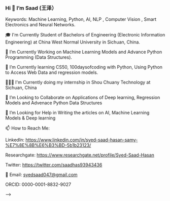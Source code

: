 ### Hi 👋 I’m Saad (王泽）



Keywords: Machine Learning, Python, AI, NLP , Computer Vision , Smart Electronics and Neural Networks.



🎓 I'm Currently Student of Bachelors of Engineering (Electronic Information Engineering) at China West Normal University in Sichuan, China.



🔭 I’m Currently Working on Machine Learning Models and Advance Python Programming (Data Structures).



🌱 I’m Currently learning CS50, 100daysofcoding with Python, Using Python to Access Web Data and regression models.



🧑🏽‍💻 I'm Currently doing my internship in Shou Chuany Technology at Sichuan, China



👯 I’m Looking to Collaborate on Applications of Deep learning, Regression Models and Advenace Python Data Structures



🤔 I’m Looking for Help in Writing the articles on  AI, Machine Learning Models & Deep learning


📫 How to Reach Me:



LinkedIn: https://www.linkedin.com/in/syed-saad-hasan-samy-%E7%8E%8B%E6%B3%BD-5b1b23123/



Researchgate: https://www.researchgate.net/profile/Syed-Saad-Hasan



Twitter: https://twitter.com/saadhas93943436



📧 Email: syedsaad047@gmail.com



ORCID: 0000-0001-8832-9027   



-->
